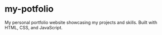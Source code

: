 # my-potfolio
My personal portfolio website showcasing my projects and skills. Built with HTML, CSS, and JavaScript.
